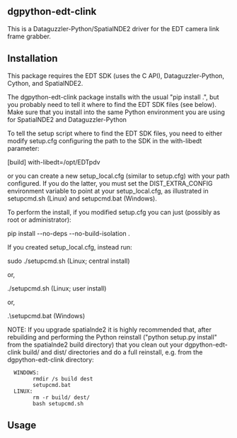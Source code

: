 dgpython-edt-clink
--------------------

This is a Dataguzzler-Python/SpatialNDE2 driver for the EDT camera link  frame grabber.



Installation
------------

This package requires the EDT SDK (uses the C
API), Dataguzzler-Python, Cython, and SpatialNDE2.

The dgpython-edt-clink package installs with the usual
"pip install .", but you probably need to tell it where to find the
EDT SDK files (see below). Make sure that you install into
the same Python environment you are using for SpatialNDE2 and
Dataguzzler-Python

To tell the setup script where to find the EDT SDK files,
you need to either modify setup.cfg configuring the path to the SDK
in the with-libedt parameter:

[build]
with-libedt=/opt/EDTpdv

or you can create a new
setup_local.cfg (similar to setup.cfg) with your path configured.
If you do the latter, you must set the DIST_EXTRA_CONFIG environment
variable to point at your setup_local.cfg, as illustrated in
setupcmd.sh (Linux) and setupcmd.bat (Windows).

To perform the install, if you modified setup.cfg you can just
(possibly as root or administrator):

pip install --no-deps --no-build-isolation .

If you created setup_local.cfg, instead run:

sudo ./setupcmd.sh   (Linux; central install)

or,

./setupcmd.sh   (Linux; user install)

or,

.\setupcmd.bat  (Windows)  



NOTE: If you upgrade spatialnde2 it is highly recommended that, after
rebuilding and performing the Python reinstall ("python setup.py
install" from the spatialnde2 build directory) that you clean out your
dgpython-edt-clink build/ and dist/ directories and do a full
reinstall, e.g. from the dgpython-edt-clink directory:

      WINDOWS:
            rmdir /s build dest
            setupcmd.bat
      LINUX:
            rm -r build/ dest/
            bash setupcmd.sh

Usage
-----





